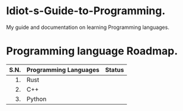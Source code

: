 # Idiot-s-Guide-to-Programming.
My guide and documentation on learning Programming languages.

# Programming language Roadmap.
| S.N. | Programming Languages | Status |
|-----:|-----------------------|--------|
|  1.  | Rust                  |        |
|  2.  | C++                   |        |
|  3.  | Python                |        |   



